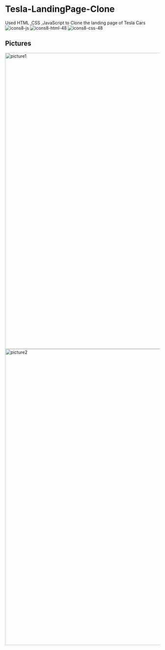 # Tesla-LandingPage-Clone
Used HTML ,CSS ,JavaScript to Clone the landing page of Tesla Cars
![icons8-js](https://github.com/Salarkhan-9/Tesla-LandingPage-Clone/assets/98265148/a49fbf6f-231d-44b1-b556-453ca4e8bf37)
![icons8-html-48](https://github.com/Salarkhan-9/Tesla-LandingPage-Clone/assets/98265148/c335348c-b7a6-4a66-b785-3eeb6c86c64c)
![icons8-css-48](https://github.com/Salarkhan-9/Tesla-LandingPage-Clone/assets/98265148/f46a593d-dbc2-45cf-97f9-c77bbccc13c8)

## Pictures 

<img width="960" alt="picture1" src="https://github.com/Salarkhan-9/Tesla-LandingPage-Clone/assets/98265148/f674027f-456c-456b-8eea-33012b706a98">
<img width="960" alt="picture2" src="https://github.com/Salarkhan-9/Tesla-LandingPage-Clone/assets/98265148/a79292be-aca6-4102-8c16-2b4d7051ce47">
